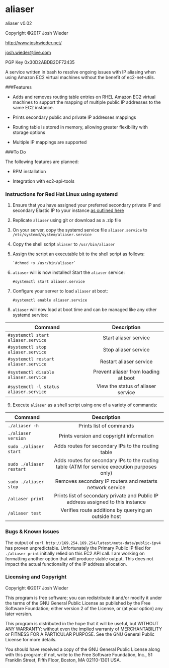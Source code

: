 # aliaser

aliaser v0.02

Copyright ©2017 Josh Wieder

http://www.joshwieder.net/

josh.wieder@live.com

PGP Key 0x30D2ABDB2DF72435

A service written in bash to resolve ongoing issues with IP aliasing when using Amazon EC2 virtual machines without the benefit of ec2-net-utils.

###Features

- Adds and removes routing table entries on RHEL Amazon EC2 virtual machines to support the mapping of multiple public IP addresses to the same EC2 instance.

- Prints secondary public and private IP addresses mappings

- Routing table is stored in memory, allowing greater flexibility with storage options

- Multiple IP mappings are supported

###To Do

The following features are planned:

- RPM installation

- Integration with ec2-api-tools

### Instructions for Red Hat Linux using systemd

1. Ensure that you have assigned your preferred secondary private IP and secondary Elastic IP to your instance [as outlined here](http://www.joshwieder.net/2015/08/assigning-multiple-ip-addresses-to.html)

2. Replicate `aliaser` using git or download as a .zip file
 
3. On your server, copy the systemd service file `aliaser.service` to `/etc/systemd/system/aliaser.service`

4. Copy the shell script `aliaser` to `/usr/bin/aliaser`

5. Assign the script an executable bit to the shell script as follows:

       `#chmod +x /usr/bin/aliaser`
       
6. `aliaser` will is now installed! Start the `aliaser` service:

	`#systemctl start aliaser.service`

7. Configure your server to load `aliaser` at boot:

	`#systemctl enable aliaser.service`

8. `aliaser` will now load at boot time and can be managed like any other systemd service:

| Command                                | Description                          |
| -------------------------------------- |:------------------------------------:|
| `#systemctl start aliaser.service`     | Start aliaser service                |
| `#systemctl stop aliaser.service`      |  Stop aliaser service                |
| `#systemctl restart aliaser.service`   |  Restart aliaser service             |    
| `#systemctl disable aliaser.service`   | Prevent aliaser from loading at boot |
| `#systemctl -l status aliaser.service` | View the status of aliaser service   |


9. Execute `aliaser` as a shell script using one of a variety of commands:

| Command                  | Description                                                                                  |
| ------------------------ |:--------------------------------------------------------------------------------------------:|
| `./aliaser -h`           | Prints list of commands                                                                      |
| `./aliaser version`      | Prints version and copyright information                                                     |
| `sudo ./aliaser start`   | Adds routes for secondary IPs to the routing table                                           |    
| `sudo ./aliaser restart` | Adds routes for secondary IPs to the routing table (ATM for service execution purposes only) |
| `sudo ./aliaser stop`    | Removes secondary IP routers and restarts network service                                    |
| `/aliaser print`         | Prints list of secondary private and Public IP address assigned to this instance             |
| `/aliaser test`          | Verifies route additions by querying an outside host                                         |
    
### Bugs & Known Issues

The output of `curl http://169.254.169.254/latest/meta-data/public-ipv4` has proven unpredictable. Unfortunately the Primary Public IP filed for
`./aliaser print` initially relied on this EC2 API call. I am working on formatting another option that will produce stable output. This does not impact the actual functionality of the IP address allocation.

### Licensing and Copyright

Copyright ©2017 Josh Wieder

This program is free software; you can redistribute it and/or modify
it under the terms of the GNU General Public License as published by
the Free Software Foundation; either version 2 of the License, or
(at your option) any later version.

This program is distributed in the hope that it will be useful,
but WITHOUT ANY WARRANTY; without even the implied warranty of
MERCHANTABILITY or FITNESS FOR A PARTICULAR PURPOSE.  See the
GNU General Public License for more details.

You should have received a copy of the GNU General Public License along
with this program; if not, write to the Free Software Foundation, Inc.,
51 Franklin Street, Fifth Floor, Boston, MA 02110-1301 USA.

